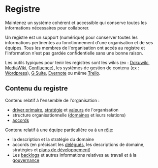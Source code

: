 # Registre

<summary>
Maintenez un système cohérent et accessible qui conserve toutes les informations nécessaires pour collaborer.
</summary>

Un registre est un support (numérique) pour conserver toutes les informations pertinentes au fonctionnement d'une organisation et de ses équipes. Tous les membres de l'organisation ont accès au registre et l'information n'est pas gardée confidentielle sans une bonne raison.

Les outils typiques pour tenir les registres sont les wikis (ex : [Dokuwiki](https://www.dokuwiki.org/), [MediaWiki](https://www.mediawiki.org/), [Confluence](https://www.atlassian.com/software/confluence)), les systèmes de gestion de contenu (ex : [Wordpress](https://wordpress.org/)), [G Suite](https://gsuite.google.com), [Evernote](https://evernote.com/business) ou même [Trello](https://trello.com/).

## Contenu du registre

Contenu relatif à l'ensemble de l'organisation :

- [driver primaire](glossary:primary-driver), [stratégie](glossary:strategy) et [valeurs](glossary:values) de l'organisation
- structure organisationnelle ([domaines](glossary:domain) et leurs relations)
- [accords](glossary:agreement)

Contenu relatif à une équipe particulière ou à un [rôle](glossary:role):

- la description et la stratégie du domaine
- accords (en précisant les [délégués](glossary:delegatee), les descriptions de domaine, stratégies et [plans de développement](section:development-plan))
- Les [backlogs](glossary:backlog) et autres informations relatives au travail et à la [gouvernance](glossary:governance)